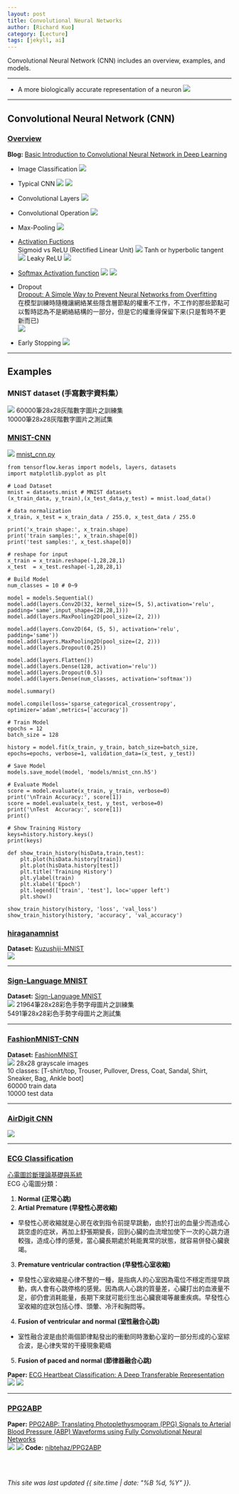 ```yaml
---
layout: post
title: Convolutional Neural Networks
author: [Richard Kuo]
category: [Lecture]
tags: [jekyll, ai]
---
```


Convolutional Neural Network (CNN) includes an overview, examples, and models.

---
* A more biologically accurate representation of a neuron
![](https://www.oreilly.com/library/view/tensorflow-for-deep/9781491980446/assets/tfdl_0403.png)

---
## Convolutional Neural Network (CNN)

### [Overview](https://www.analyticsvidhya.com/blog/2022/01/convolutional-neural-network-an-overview/)

**Blog:** [Basic Introduction to Convolutional Neural Network in Deep Learning](https://www.analyticsvidhya.com/blog/2022/03/basic-introduction-to-convolutional-neural-network-in-deep-learning/)<br>
* Image Classification
![](https://editor.analyticsvidhya.com/uploads/804084200125366Convolutional_Neural_Network_to_identify_the_image_of_a_bird.png)
* Typical CNN
![](https://editor.analyticsvidhya.com/uploads/59954intro%20to%20CNN.JPG)
![](https://editor.analyticsvidhya.com/uploads/94787Convolutional-Neural-Network.jpeg)
* Convolutional Layers
![](https://editor.analyticsvidhya.com/uploads/18707neural-networks-layers-visualization.jpg)

* Convolutional Operation
![](https://www.researchgate.net/profile/Hiromu-Yakura/publication/323792694/figure/fig1/AS:615019968475136@1523643595196/Outline-of-the-convolutional-layer.png)
* Max-Pooling
![](https://cdn-images-1.medium.com/max/1600/1*ODDBelSSa1drUjCHGgPt2w.png)
* [Activation Fuctions](https://towardsdatascience.com/activation-functions-neural-networks-1cbd9f8d91d6)<br>
Sigmoid vs ReLU (Rectified Linear Unit) 
![](https://miro.medium.com/max/1400/1*XxxiA0jJvPrHEJHD4z893g.png)
Tanh or hyperbolic tangent
![](https://miro.medium.com/max/1190/1*f9erByySVjTjohfFdNkJYQ.jpeg)
Leaky ReLU
![](https://miro.medium.com/max/1400/1*A_Bzn0CjUgOXtPCJKnKLqA.jpeg)
* [Softmax Activation function](https://towardsdatascience.com/softmax-activation-function-how-it-actually-works-d292d335bd78)
![](https://i.stack.imgur.com/0rewJ.png)
![](https://miro.medium.com/max/875/1*KvygqiInUpBzpknb-KVKJw.jpeg)
* Dropout<br>
[Dropout: A Simple Way to Prevent Neural Networks from Overfitting](https://www.cs.toronto.edu/~rsalakhu/papers/srivastava14a.pdf)<br>
在模型訓練時隨機讓網絡某些隱含層節點的權重不工作，不工作的那些節點可以暫時認為不是網絡結構的一部分，但是它的權重得保留下来(只是暫時不更新而已)<br>
![](https://www.oreilly.com/library/view/tensorflow-for-deep/9781491980446/assets/tfdl_0408.png)
* Early Stopping
![](https://www.oreilly.com/library/view/tensorflow-for-deep/9781491980446/assets/tfdl_0409.png)

---
## Examples
### MNIST dataset (手寫數字資料集）
![](https://miro.medium.com/max/495/1*G8jKIPXjoI_WivkDFUPlZQ.png)
60000筆28x28灰階數字圖片之訓練集<br>
10000筆28x28灰階數字圖片之測試集<br>

### [MNIST-CNN](https://www.kaggle.com/rkuo2000/mnist-cnn)
![](https://github.com/rkuo2000/AI-course/blob/gh-pages/images/CNN_MNIST.png?raw=true)
[mnist_cnn.py](https://github.com/rkuo2000/tf/blob/master/mnist_cnn.py)<br>
```
from tensorflow.keras import models, layers, datasets
import matplotlib.pyplot as plt

# Load Dataset
mnist = datasets.mnist # MNIST datasets
(x_train_data, y_train),(x_test_data,y_test) = mnist.load_data()

# data normalization
x_train, x_test = x_train_data / 255.0, x_test_data / 255.0 
 
print('x_train shape:', x_train.shape)
print('train samples:', x_train.shape[0])
print('test samples:', x_test.shape[0])

# reshape for input
x_train = x_train.reshape(-1,28,28,1)
x_test  = x_test.reshape(-1,28,28,1)

# Build Model
num_classes = 10 # 0~9

model = models.Sequential()
model.add(layers.Conv2D(32, kernel_size=(5, 5),activation='relu', padding='same',input_shape=(28,28,1)))
model.add(layers.MaxPooling2D(pool_size=(2, 2)))

model.add(layers.Conv2D(64, (5, 5), activation='relu', padding='same'))
model.add(layers.MaxPooling2D(pool_size=(2, 2)))
model.add(layers.Dropout(0.25))

model.add(layers.Flatten())
model.add(layers.Dense(128, activation='relu'))
model.add(layers.Dropout(0.5))
model.add(layers.Dense(num_classes, activation='softmax'))

model.summary() 

model.compile(loss='sparse_categorical_crossentropy', optimizer='adam',metrics=['accuracy'])

# Train Model
epochs = 12 
batch_size = 128

history = model.fit(x_train, y_train, batch_size=batch_size, epochs=epochs, verbose=1, validation_data=(x_test, y_test))

# Save Model
models.save_model(model, 'models/mnist_cnn.h5')

# Evaluate Model
score = model.evaluate(x_train, y_train, verbose=0) 
print('\nTrain Accuracy:', score[1]) 
score = model.evaluate(x_test, y_test, verbose=0)
print('\nTest  Accuracy:', score[1])
print()

# Show Training History
keys=history.history.keys()
print(keys)

def show_train_history(hisData,train,test): 
    plt.plot(hisData.history[train])
    plt.plot(hisData.history[test])
    plt.title('Training History')
    plt.ylabel(train)
    plt.xlabel('Epoch')
    plt.legend(['train', 'test'], loc='upper left')
    plt.show()
	
show_train_history(history, 'loss', 'val_loss')
show_train_history(history, 'accuracy', 'val_accuracy')
```
### [hiraganamnist](https://www.kaggle.com/rkuo2000/hiraganamnist)
**Dataset:** [Kuzushiji-MNIST](https://github.com/rois-codh/kmnist)<br>
![](https://github.com/rois-codh/kmnist/raw/master/images/kmnist_examples.png)

---
### [Sign-Language MNIST](https://www.kaggle.com/code/rkuo2000/sign-language-mnist)
**Dataset:** [Sign-Language MNIST](https://www.kaggle.com/datasets/datamunge/sign-language-mnist)<br>
![](https://github.com/rkuo2000/AI-course/blob/gh-pages/images/Sign_Language_MNIST.png?raw=true)
21964筆28x28彩色手勢字母圖片之訓練集<br>
5491筆28x28彩色手勢字母圖片之測試集<br>

---
### [FashionMNIST-CNN](https://www.kaggle.com/rkuo2000/fashionmnist-cnn)
**Dataset:** [FashionMNIST](https://www.kaggle.com/zalando-research/fashionmnist)<br>
![](https://github.com/zalandoresearch/fashion-mnist/raw/master/doc/img/fashion-mnist-sprite.png)
28x28 grayscale images<br>
10 classes: [T-shirt/top, Trouser, Pullover, Dress, Coat, Sandal, Shirt, Sneaker, Bag, Ankle boot]<br>
60000 train data<br>
10000 test data<br>

---
### [AirDigit CNN](https://www.kaggle.com/rkuo2000/airdigit-cnn)
![](https://github.com/rkuo2000/AI-course/blob/gh-pages/images/AirDigit_dataset.png?raw=true)

---
### [ECG Classification](https://www.kaggle.com/rkuo2000/ecg-classification)
[心電圖診斷理論基礎與系統](http://rportal.lib.ntnu.edu.tw:8080/server/api/core/bitstreams/9ae9fc6a-fa31-4bdf-b3ed-486881f61af8/content)<br>
ECG 心電圖分類：<br>
1. **Normal (正常心跳)**
2. **Artial Premature (早發性心房收縮)**
  - 早發性心房收縮就是心房在收到指令前提早跳動，由於打出的血量少而造成心跳空虛的症狀，再加上舒張期變長，回到心臟的血流增加使下一次的心跳力道較強，造成心悸的感覺，當心臟長期處於耗能異常的狀態，就容易併發心臟衰竭。
3. **Premature ventricular contraction (早發性心室收縮)**
  - 早發性心室收縮是心律不整的一種，是指病人的心室因為電位不穩定而提早跳動，病人會有心跳停格的感覺。因為病人心跳的質量差，心臟打出的血液量不足，卻仍會消耗能量，長期下來就可能衍生出心臟衰竭等嚴重疾病。早發性心室收縮的症狀包括心悸、頭暈、冷汗和胸悶等。
4. **Fusion of ventricular and normal (室性融合心跳)**
  - 室性融合波是由於兩個節律點發出的衝動同時激動心室的一部分形成的心室綜合波，是心律失常的干擾現象範疇
5. **Fusion of paced and normal (節律器融合心跳)**

**Paper:** [ECG Heartbeat Classification: A Deep Transferable Representation](https://arxiv.org/abs/1805.00794)<br>
![](https://d3i71xaburhd42.cloudfront.net/0997b7e7aa68708414fdb3257263f81f9d9c33ae/2-Figure1-1.png)
![](https://github.com/rkuo2000/AI-course/blob/gh-pages/images/ECG_CNN.png?raw=true)

---
### [PPG2ABP](https://www.kaggle.com/code/rkuo2000/ppg2abp)
**Paper:** [PPG2ABP: Translating Photoplethysmogram (PPG) Signals to Arterial Blood Pressure (ABP) Waveforms using Fully Convolutional Neural Networks](https://arxiv.org/abs/2005.01669)<br>
![](https://d3i71xaburhd42.cloudfront.net/cf8a20a4ce19797c4ea03534505a369277f63da2/5-Figure1-1.png)
![](https://d3i71xaburhd42.cloudfront.net/cf8a20a4ce19797c4ea03534505a369277f63da2/10-Figure2-1.png)
**Code:** [nibtehaz/PPG2ABP](https://github.com/nibtehaz/PPG2ABP)<br>

<br>
<br>

*This site was last updated {{ site.time | date: "%B %d, %Y" }}.*

